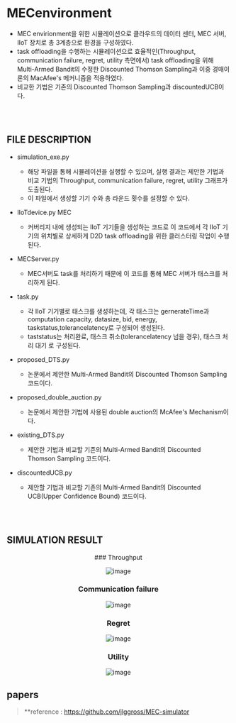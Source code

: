 # MECenvironment


- MEC envirionment을 위한 시뮬레이션으로 클라우드의 데이터 센터, MEC 서버, IIoT 장치로 총 3계층으로 환경을 구성하였다.
- task offloading을 수행하는 시뮬레이션으로 효율적인(Throughput, communication failure, regret, utility 측면에서) task offloading을 위해 Multi-Armed Bandit의 수정한 Discounted Thomson Sampling과 이중 경매이론의 MacAfee's 메커니즘을 적용하였다.
- 비교한 기법은 기존의 Discounted Thomson Sampling과 discountedUCB이다.
</br>
</br>

## FILE DESCRIPTION


- simulation_exe.py 
  - 해당 파일을 통해 시뮬레이션을 실행할 수 있으며, 실행 결과는 제안한 기법과 비교 기법의 Throughput, communication failure, regret, utility 그래프가 도출된다. 
  - 이 파일에서 생성할 기기 수와 총 라운드 횟수를 설정할 수 있다.


- IIoTdevice.py MEC 
  - 커버리지 내에 생성되는 IIoT 기기들을 생성하는 코드로 이 코드에서 각 IIoT 기기의 위치별로 상세하게 D2D task offloading을 위한 클러스터링 작업이 수행된다.


- MECServer.py 
  - MEC서버도 task를 처리하기 때문에 이 코드를 통해 MEC 서버가 태스크를 처리하게 된다.


- task.py 
  - 각 IIoT 기기별로 태스크를 생성하는데, 각 태스크는 gernerateTime과 computation capacity, datasize, bid, energy, taskstatus,tolerancelatency로 구성되어 생성된다.
  - taststatus는 처리완료, 태스크 취소(tolerancelatency 넘을 경우), 태스크 처리 대기 로 구성된다.


- proposed_DTS.py 
  - 논문에서 제안한 Multi-Armed Bandit의 Discounted Thomson Sampling 코드이다.


- proposed_double_auction.py 
  - 논문에서 제안한 기법에 사용된 double auction의 McAfee's Mechanism이다.


- existing_DTS.py 
  - 제안한 기법과 비교할 기존의 Multi-Armed Bandit의 Discounted Thomson Sampling 코드이다.


- discountedUCB.py 
  - 제안할 기법과 비교할 기존의 Multi-Armed Bandit의 Discounted UCB(Upper Confidence Bound) 코드이다.
</br>
</br>

  
## SIMULATION RESULT

<div align="center">
### Throughput


![image](https://github.com/o3od3d/MECenvironment/assets/44185083/578586a5-5226-4c5a-af4a-537987d370b0)

### Communication failure


![image](https://github.com/o3od3d/MECenvironment/assets/44185083/0f597863-093e-4d3e-aad1-f8964dcfa6a9)

### Regret


![image](https://github.com/o3od3d/MECenvironment/assets/44185083/894214ed-85e4-46af-9dcf-c68ce938e297)

### Utility


![image](https://github.com/o3od3d/MECenvironment/assets/44185083/0ed62fb6-844b-4da2-ac80-69ee41da43e6)


</div>

## papers


> **reference : https://github.com/jlggross/MEC-simulator
